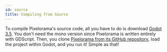 ```yaml
---
id: source
title: Compiling from Source
---
```


To compile Pixelorama's source code, all you have to do is download [Godot 3.5](https://godotengine.org/download/). You don't need the mono version since Pixelorama is written entirely with GDScript. Then, you clone [Pixelorama from its GitHub repository](https://github.com/Orama-Interactive/Pixelorama), load the project within Godot, and you run it! Simple as that!

